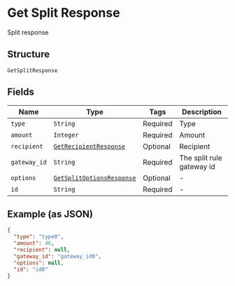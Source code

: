 
# Get Split Response

Split response

## Structure

`GetSplitResponse`

## Fields

| Name | Type | Tags | Description |
|  --- | --- | --- | --- |
| `type` | `String` | Required | Type |
| `amount` | `Integer` | Required | Amount |
| `recipient` | [`GetRecipientResponse`](/doc/models/get-recipient-response.md) | Optional | Recipient |
| `gateway_id` | `String` | Required | The split rule gateway id |
| `options` | [`GetSplitOptionsResponse`](/doc/models/get-split-options-response.md) | Optional | - |
| `id` | `String` | Required | - |

## Example (as JSON)

```json
{
  "type": "type0",
  "amount": 46,
  "recipient": null,
  "gateway_id": "gateway_id0",
  "options": null,
  "id": "id0"
}
```

